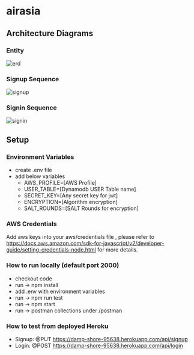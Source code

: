 # airasia

## Architecture Diagrams
### Entity
![erd](https://github.com/jesus-dayo/airasia/blob/master/erd.png?raw=true)
### Signup Sequence
![signup](https://github.com/jesus-dayo/airasia/blob/master/signup.png?raw=true)
### Signin Sequence
![signin](https://github.com/jesus-dayo/airasia/blob/master/signin.png?raw=true)

## Setup
### Environment Variables
- create .env file
- add below variables
   - AWS_PROFILE=[AWS Profile]
   - USER_TABLE=[Dynamodb USER Table name]
   - SECRET_KEY=[Any secret key for jwt]
   - ENCRYPTION=[Algorithm encryption]
   - SALT_ROUNDS=[SALT Rounds for encryption]

### AWS Credentials
Add aws keys into your aws/credentials file , please refer to
https://docs.aws.amazon.com/sdk-for-javascript/v2/developer-guide/setting-credentials-node.html
for more details.

### How to run locally (default port 2000)
- checkout code
- run -> npm install
- add .env with environment variables
- run -> npm run test
- run -> npm start
- run -> postman collections under /postman

### How to test from deployed Heroku
- Signup: @PUT https://damp-shore-95638.herokuapp.com/api/signup
- Login: @POST https://damp-shore-95638.herokuapp.com/api/login
